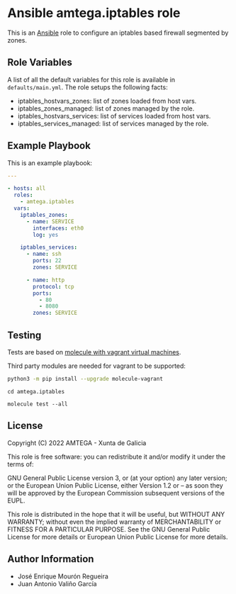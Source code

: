 # Ansible amtega.iptables role

This is an [Ansible](http://www.ansible.com) role to configure an iptables based firewall segmented by zones.

## Role Variables

A list of all the default variables for this role is available in `defaults/main.yml`. The role setups the following facts:

- iptables_hostvars_zones: list of zones loaded from host vars.
- iptables_zones_managed: list of zones managed by the role.
- iptables_hostvars_services: list of services loaded from host vars.
- iptables_services_managed: list of services managed by the role.

## Example Playbook

This is an example playbook:

```yaml
---

- hosts: all
  roles:
    - amtega.iptables
  vars:
    iptables_zones:
      - name: SERVICE
        interfaces: eth0
        log: yes

    iptables_services:
      - name: ssh
        ports: 22
        zones: SERVICE

      - name: http
        protocol: tcp
        ports:
          - 80
          - 8080
        zones: SERVICE
```

## Testing

Tests are based on [molecule with vagrant virtual machines](https://molecule.readthedocs.io/en/latest/installation.html).

Third party modules are needed for vagrant to be supported:
~~~ bash
python3 -m pip install --upgrade molecule-vagrant
~~~

```shell
cd amtega.iptables

molecule test --all
```

## License

Copyright (C) 2022 AMTEGA - Xunta de Galicia

This role is free software: you can redistribute it and/or modify it under the terms of:

GNU General Public License version 3, or (at your option) any later version; or the European Union Public License, either Version 1.2 or – as soon they will be approved by the European Commission ­subsequent versions of the EUPL.

This role is distributed in the hope that it will be useful, but WITHOUT ANY WARRANTY; without even the implied warranty of MERCHANTABILITY or FITNESS FOR A PARTICULAR PURPOSE.  See the GNU General Public License for more details or European Union Public License for more details.

## Author Information

- José Enrique Mourón Regueira
- Juan Antonio Valiño García
